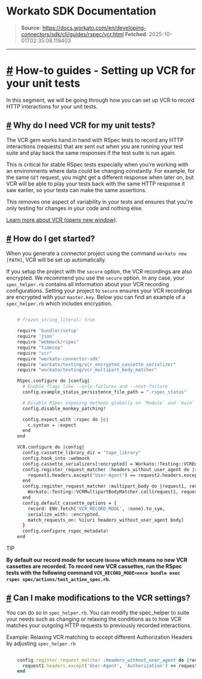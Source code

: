 # Workato SDK Documentation

> **Source**: https://docs.workato.com/en/developing-connectors/sdk/cli/guides/rspec/vcr.html
> **Fetched**: 2025-10-01T02:35:08.119403

---

# [#](<#how-to-guides-setting-up-vcr-for-your-unit-tests>) How-to guides - Setting up VCR for your unit tests

In this segment, we will be going through how you can set up VCR to record HTTP interactions for your unit tests.

## [#](<#why-do-i-need-vcr-for-my-unit-tests>) Why do I need VCR for my unit tests?

The VCR gem works hand in hand with RSpec tests to record any HTTP interactions (requests) that are sent out when you are running your test suite and play back the same responses if the test suite is run again.

This is critical for stable RSpec tests especially when you're working with an environments where data could be changing constantly. For example, for the same `GET` request, you might get a different response when later on, but VCR will be able to play your tests back with the same HTTP response it saw earlier, so your tests can make the same assertions.

This removes one aspect of variability in your tests and ensures that you're only testing for changes in your code and nothing else.

[Learn more about VCR (opens new window)](<https://relishapp.com/vcr/vcr/v/1-10-3/docs/getting-started>).

## [#](<#how-do-i-get-started>) How do I get started?

When you generate a connector project using the command `workato new [PATH]`, VCR will be set up automatically.

If you setup the project with the `secure` option, the VCR recordings are also encrypted. We recommend you use the `secure` option. In any case, your `spec_helper.rb` contains all information about your VCR recording configurations. Setting your project to `secure` ensures your VCR recordings are encrypted with your `master.key`. Below you can find an example of a `spec_helper.rb` which includes encryption.
```bash
 
    # frozen_string_literal: true

    require 'bundler/setup'
    require 'json'
    require "webmock/rspec"
    require "timecop"
    require "vcr"
    require "workato-connector-sdk"
    require "workato/testing/vcr_encrypted_cassette_serializer"
    require "workato/testing/vcr_multipart_body_matcher"

    RSpec.configure do |config|
      # Enable flags like --only-failures and --next-failure
      config.example_status_persistence_file_path = ".rspec_status"

      # Disable RSpec exposing methods globally on `Module` and `main`
      config.disable_monkey_patching!

      config.expect_with :rspec do |c|
        c.syntax = :expect
      end
    end

    VCR.configure do |config|
      config.cassette_library_dir = "tape_library"
      config.hook_into :webmock
      config.cassette_serializers[:encrypted] = Workato::Testing::VCREncryptedCassetteSerializer.new
      config.register_request_matcher :headers_without_user_agent do |request1, request2|
        request1.headers.except("User-Agent") == request2.headers.except("User-Agent")
      end
      config.register_request_matcher :multipart_body do |request1, request2|
        Workato::Testing::VCRMultipartBodyMatcher.call(request1, request2)
      end
      config.default_cassette_options = {
        record: ENV.fetch('VCR_RECORD_MODE', :none).to_sym,
        serialize_with: :encrypted,
        match_requests_on: %i[uri headers_without_user_agent body]
      }
      config.configure_rspec_metadata!
    end


```

TIP

**By default our record mode for secure is`none` which means no new VCR cassettes are recorded. To record new VCR cassettes, run the RSpec tests with the following command `VCR_RECORD_MODE=once bundle exec rspec spec/actions/test_action_spec.rb`.**

## [#](<#can-i-make-modifications-to-the-vcr-settings>) Can I make modifications to the VCR settings?

You can do so in `spec_helper.rb`. You can modify the spec_helper to suite your needs such as changing or relaxing the conditions as to how VCR matches your outgoing HTTP requests to previously recorded interactions.

Example: Relaxing VCR matching to accept different Authorization Headers by adjusting `spec_helper.rb`
```ruby
 
    config.register_request_matcher :headers_without_user_agent do |request1, request2|
      request1.headers.except('User-Agent', 'Authorization') == request2.headers.except('User-Agent', 'Authorization')
    end


```
